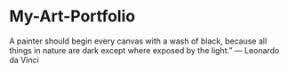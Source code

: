 # My-Art-Portfolio
A painter should begin every canvas with a wash of black, because all things in nature are dark except where exposed by the light.” ― Leonardo da Vinci
